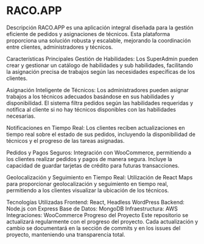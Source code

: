 # RACO.APP
Descripción
RACO.APP es una aplicación integral diseñada para la gestión eficiente de pedidos y asignaciones de técnicos. Esta plataforma proporciona una solución robusta y escalable, mejorando la coordinación entre clientes, administradores y técnicos.

Características Principales
Gestión de Habilidades:
Los SuperAdmin pueden crear y gestionar un catálogo de habilidades y sub habilidades, facilitando la asignación precisa de trabajos según las necesidades específicas de los clientes.

Asignación Inteligente de Técnicos:
Los administradores pueden asignar trabajos a los técnicos adecuados basándose en sus habilidades y disponibilidad. El sistema filtra pedidos según las habilidades requeridas y notifica al cliente si no hay técnicos disponibles con las habilidades necesarias.

Notificaciones en Tiempo Real:
Los clientes reciben actualizaciones en tiempo real sobre el estado de sus pedidos, incluyendo la disponibilidad de técnicos y el progreso de las tareas asignadas.

Pedidos y Pagos Seguros:
Integración con WooCommerce, permitiendo a los clientes realizar pedidos y pagos de manera segura. Incluye la capacidad de guardar tarjetas de crédito para futuras transacciones.

Geolocalización y Seguimiento en Tiempo Real:
Utilización de React Maps para proporcionar geolocalización y seguimiento en tiempo real, permitiendo a los clientes visualizar la ubicación de los técnicos.

Tecnologías Utilizadas
Frontend: React, Headless WordPress
Backend: Node.js con Express
Base de Datos: MongoDB
Infraestructura: AWS
Integraciones: WooCommerce
Progreso del Proyecto
Este repositorio se actualizará regularmente con el progreso del proyecto. Cada actualización y cambio se documentará en la sección de commits y en los issues del proyecto, manteniendo una transparencia total.

